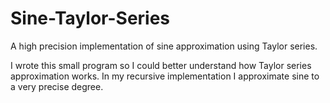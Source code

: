# Sine-Taylor-Series
A high precision implementation of sine approximation using Taylor series.

I wrote this small program so I could better understand how Taylor series approximation works.
In my recursive implementation I approximate sine to a very precise degree. 
